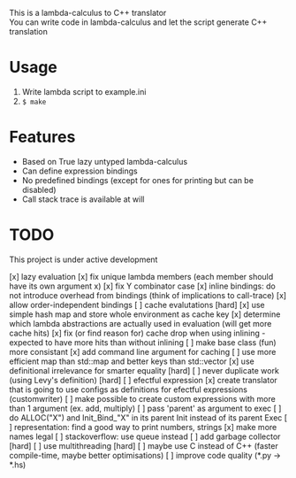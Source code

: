 This is a lambda-calculus to C++ translator  
You can write code in lambda-calculus and let the script generate C++ translation  

# Usage

1) Write lambda script to example.ini
2) `$ make`

# Features

- Based on True lazy untyped lambda-calculus
- Can define expression bindings
- No predefined bindings (except for ones for printing but can be disabled)
- Call stack trace is available at will

# TODO
This project is under active development

[x] lazy evaluation
[x] fix unique lambda members (each member should have its own argument x)
[x] fix Y combinator case
[x] inline bindings: do not introduce overhead from bindings (think of implications to call-trace)
[x] allow order-independent bindings
[ ] cache evalutations [hard]
[x] use simple hash map and store whole environment as cache key
[x] determine which lambda abstractions are actually used in evaluation (will get more cache hits)
[x] fix (or find reason for) cache drop when using inlining - expected to have more hits than without inlining
[ ] make base class (fun) more consistant
[x] add command line argument for caching
[ ] use more efficient map than std::map and better keys than std::vector<int>
[x] use definitional irrelevance for smarter equality [hard]
[ ] never duplicate work (using Levy's definition) [hard]
[ ] efectful expression
[x] create translator that is going to use configs as definitions for efectful expressions (customwriter)
[ ] make possible to create custom expressions with more than 1 argument (ex. add, multiply)
[ ] pass 'parent' as argument to exec
[ ] do ALLOC("X") and Init_Bind_"X" in its parent Init instead of its parent Exec
[ ] representation: find a good way to print numbers, strings
[x] make more names legal
[ ] stackoverflow: use queue instead
[ ] add garbage collector [hard]
[ ] use multithreading [hard]
[ ] maybe use C instead of C++ (faster compile-time, maybe better optimisations)
[ ] improve code quality (*.py -> *.hs)
